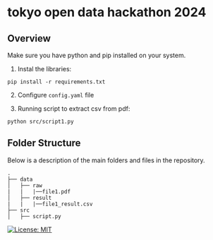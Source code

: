 # tokyo open data hackathon 2024

## Overview

Make sure you have python and pip installed on your system.

1. Instal the libraries:
```
pip install -r requirements.txt
```

2. Configure `config.yaml` file 

3. Running script to extract csv from pdf:
```
python src/script1.py
```

## Folder Structure

Below is a description of the main folders and files in the repository.

```
.
├── data
│   ├── raw
|   |   |──file1.pdf
│   ├── result
|   |   |──file1_result.csv
├── src
│   ├── script.py
```

[![License: MIT](https://img.shields.io/badge/License-MIT-yellow.svg)](https://opensource.org/licenses/MIT)
